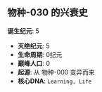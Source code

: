 ## 物种-030 的兴衰史

**诞生纪元**: 5
- **灭绝纪元**: 5
- **生命周期**: 0纪元
- **巅峰人口**: 0
- **起源**: 从 物种-000 变异而来
- **核心DNA**: `Learning, Life`

